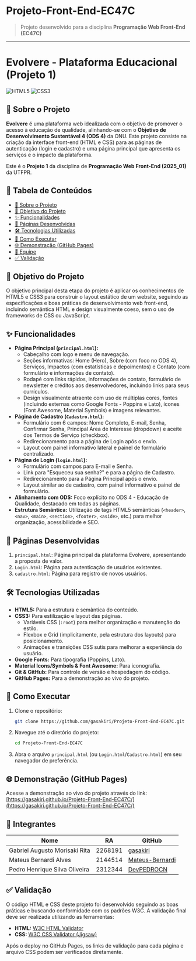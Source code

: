 # Projeto-Front-End-EC47C


> Projeto desenvolvido para a disciplina **Programação Web Front-End (EC47C)**  


---
# Evolvere - Plataforma Educacional (Projeto 1)

![HTML5](https://img.shields.io/badge/HTML5-E34F26?style=for-the-badge&logo=html5&logoColor=white)
![CSS3](https://img.shields.io/badge/CSS3-1572B6?style=for-the-badge&logo=css3&logoColor=white)


## 📖 Sobre o Projeto

**Evolvere** é uma plataforma web idealizada com o objetivo de promover o acesso à educação de qualidade, alinhando-se com o **Objetivo de Desenvolvimento Sustentável 4 (ODS 4)** da ONU. Este projeto consiste na criação da interface front-end (HTML e CSS) para as páginas de autenticação (login e cadastro) e uma página principal que apresenta os serviços e o impacto da plataforma.

Este é o **Projeto 1** da disciplina de **Programação Web Front-End (2025_01)** da UTFPR.

## 📝 Tabela de Conteúdos

- [📖 Sobre o Projeto](#-sobre-o-projeto)
- [🎯 Objetivo do Projeto](#-objetivo-do-projeto)
- [✨ Funcionalidades](#-funcionalidades)
- [📄 Páginas Desenvolvidas](#-páginas-desenvolvidas)
- [🛠️ Tecnologias Utilizadas](#️-tecnologias-utilizadas)
- [🚀 Como Executar](#-como-executar)
- [🌐 Demonstração (GitHub Pages)](#-demonstração-github-pages)
- [👥 Equipe](#-integrantes)
- [✅ Validação](#-validação)

## 🎯 Objetivo do Projeto

O objetivo principal desta etapa do projeto é aplicar os conhecimentos de HTML5 e CSS3 para construir o layout estático de um website, seguindo as especificações e boas práticas de desenvolvimento web front-end, incluindo semântica HTML e design visualmente coeso, sem o uso de frameworks de CSS ou JavaScript.

## ✨ Funcionalidades

-   **Página Principal (`principal.html`):**
    -   Cabeçalho com logo e menu de navegação.
    -   Seções informativas: Home (Hero), Sobre (com foco no ODS 4), Serviços, Impactos (com estatísticas e depoimentos) e Contato (com formulário e informações de contato).
    -   Rodapé com links rápidos, informações de contato, formulário de newsletter e créditos aos desenvolvedores, incluindo links para seus currículos.
    -   Design visualmente atraente com uso de múltiplas cores, fontes (incluindo externas como Google Fonts - Poppins e Lato), ícones (Font Awesome, Material Symbols) e imagens relevantes.
-   **Página de Cadastro (`Cadastro.html`):**
    -   Formulário com 6 campos: Nome Completo, E-mail, Senha, Confirmar Senha, Principal Área de Interesse (dropdown) e aceite dos Termos de Serviço (checkbox).
    -   Redirecionamento para a página de Login após o envio.
    -   Layout com painel informativo lateral e painel de formulário centralizado.
-   **Página de Login (`login.html`):**
    -   Formulário com campos para E-mail e Senha.
    -   Link para "Esqueceu sua senha?" e para a página de Cadastro.
    -   Redirecionamento para a Página Principal após o envio.
    -   Layout similar ao de cadastro, com painel informativo e painel de formulário.
-   **Alinhamento com ODS:** Foco explícito no ODS 4 - Educação de Qualidade, destacado em todas as páginas.
-   **Estrutura Semântica:** Utilização de tags HTML5 semânticas (`<header>`, `<nav>`, `<main>`, `<section>`, `<footer>`, `<aside>`, etc.) para melhor organização, acessibilidade e SEO.

## 📄 Páginas Desenvolvidas

1.  `principal.html`: Página principal da plataforma Evolvere, apresentando a proposta de valor.
2.  `Login.html`: Página para autenticação de usuários existentes.
3.  `cadastro.html`: Página para registro de novos usuários.

## 🛠️ Tecnologias Utilizadas

-   **HTML5:** Para a estrutura e semântica do conteúdo.
-   **CSS3:** Para estilização e layout das páginas.
    -   Variáveis CSS (`:root`) para melhor organização e manutenção do estilo.
    -   Flexbox e Grid (implicitamente, pela estrutura dos layouts) para posicionamento.
    -   Animações e transições CSS sutis para melhorar a experiência do usuário.
-   **Google Fonts:** Para tipografia (Poppins, Lato).
-   **Material Icons/Symbols & Font Awesome:** Para iconografia.
-   **Git & GitHub:** Para controle de versão e hospedagem do código.
-   **GitHub Pages:** Para a demonstração ao vivo do projeto.

## 🚀 Como Executar

1.  Clone o repositório:
    ```bash
    git clone https://github.com/gasakiri/Projeto-Front-End-EC47C.git
    ```
2.  Navegue até o diretório do projeto:
    ```bash
    cd Projeto-Front-End-EC47C
    ```
3.  Abra o arquivo `principal.html` (ou `Login.html`/`Cadastro.html`) em seu navegador de preferência.

## 🌐 Demonstração (GitHub Pages)

Acesse a demonstração ao vivo do projeto através do link:
[https://gasakiri.github.io/Projeto-Front-End-EC47C/](https://gasakiri.github.io/Projeto-Front-End-EC47C/)

## 👥 Integrantes

| Nome                          | RA        | GitHub                                       |
|-------------------------------|-----------|----------------------------------------------|
| Gabriel Augusto Morisaki Rita | 2268191   | [gasakiri](https://github.com/gasakiri)      |
| Mateus Bernardi Alves      | 2144514   | [Mateus-Bernardi](https://github.com/Mateus-Bernardi)        |
| Pedro Henrique Silva Oliveira       | 2312344   | [DevPEDROCN](https://github.com/DevPEDROCN) |                                                  |

## ✅ Validação

O código HTML e CSS deste projeto foi desenvolvido seguindo as boas práticas e buscando conformidade com os padrões W3C. A validação final deve ser realizada utilizando as ferramentas:
-   **HTML:** [W3C HTML Validator](https://validator.w3.org/)
-   **CSS:** [W3C CSS Validator (Jigsaw)](https://jigsaw.w3.org/css-validator/)

Após o deploy no GitHub Pages, os links de validação para cada página e arquivo CSS podem ser verificados diretamente.


